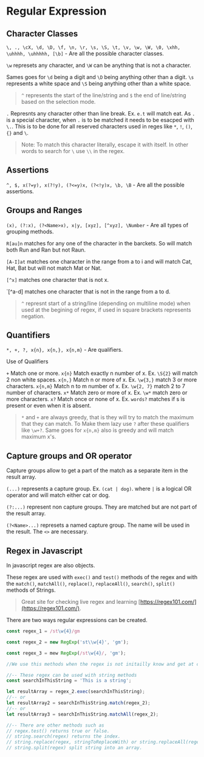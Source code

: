 # Regular Expression

## Character Classes

`\, ., \cX, \d, \D, \f, \n, \r, \s, \S, \t, \v, \w, \W, \0, \xhh, \uhhhh, \uhhhhh, [\b]` - Are all the possible character classes.

`\w` represets any character, and `\W` can be anything that is not a character.

Sames goes for `\d` being a digit and `\D` being anything other than a digit. `\s` represents a white space and `\S` being anything other than a white space.

> `^` represents the start of the line/string and `$` the end of line/string based on the selection mode.

`.` Represnts any character other than line break. Ex. `e.t` will match eat. As `.` is a special character, when `.` is to be matched it needs to be esacped with `\.`. This is to be done for all reserved characters used in reges like `*`, `!`, `()`, `{}` and `\`.

> Note: To match this character literally, escape it with itself. In other words to search for `\` use `\\` in the regex.

## Assertions

`^, $, x(?=y), x(?!y), (?<=y)x, (?<!y)x, \b, \B` - Are all the possible assertions.

## Groups and Ranges

`(x), (?:x), (?<Name>x), x|y, [xyz], [^xyz], \Number` - Are all types of grouping methods.

`R[au]n` matches for any one of the character in the barckets. So will match both Run and Ran but not Raun.

`[A-I]at` matches one character in the range from a to i and will match Cat, Hat, Bat but will not match Mat or Nat.

`[^x]` matches one character that is not x.

`[^a-d] matches one character that is not in the range from a to d.

> `^` represnt start of a string/line (depending on multiline mode) when used at the begining of regex, if used in square brackets represents negation.

## Quantifiers

`*, +, ?, x{n}, x{n,}, x{n,m}` - Are qualifiers.

Use of Qualifiers

`+` Match one or more.
`x{n}` Match exactly n number of x. Ex. `\S{2}` will match 2 non white spaces.
`x{n,}` Match n or more of x. Ex. `\w{3,}` match 3 or more characters.
`x{n,m}` Match n to m number of x. Ex. `\w{2, 7}` match 2 to 7 number of characters.
`x*` Match zero or more of x. Ex. `\w*` match zero or more characters.
`x?` Match once or none of x. Ex. `words?` matches if s is present or even when it is absent.

> `*` and `+` are always greedy, that is they will try to match the maximum that they can match. To Make them lazy use `?` after these qualifiers like `\w+?`. Same goes for `x{n,m}` also is greedy and will match maximum x's.

## Capture groups and OR operator

Capture groups allow to get a part of the match as a separate item in the result array.

`(...)` represents a capture group. Ex. `(cat | dog)`. where `|` is a logical OR operator and will match either cat or dog.

`(?:...)` represent non capture groups. They are matched but are not part of the result array.

`(?<Name>...)` represets a named capture group. The name will be used in the result. The `<>` are necessary.

## Regex in Javascript

In javascript regex are also objects.

These regex are used with `exec()` and `test()` methods of the regex and with the `match()`, `matchAll()`, `replace()`, `replaceAll()`, `search()`, `split()` methods of Strings.

> Great site for checking live regex and learning [https://regex101.com/](https://regex101.com/).

There are two ways regular expressions can be created.

```js
const regex_1 = /st\w{4}/gm

const regex_2 = new RegExp('st\\w{4}', 'gm');

const regex_3 = mew RegExp(/st\w{4}/, 'gm');

//We use this methods when the regex is not initailly know and get at compile time, or we get the regex from user input

//-- These regex can be used with string methods
const searchInThisString = 'This is a string';

let resultArray = regex_2.exec(searchInThisString);
//-- or
let resultArray2 = searchInThisString.match(regex_2);
//-- or
let resultArray3 = searchInThisString.matchAll(regex_2);

//-- There are other methods such as
// regex.test() returns true or false.
// string.search(regex) returns the index.
// string.replace(regex, stringToReplaceWith) or string.replaceAll(regex, stringToreplaceWith).
// string.split(regex) split string into an array.
```
